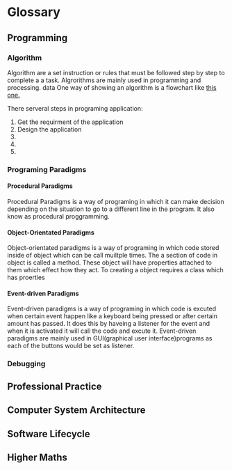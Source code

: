 # Glossary
## Programming
### Algorithm
Algorithm are a set instruction or rules that must be followed step by step to complete a a task. Algrorithms are mainly used in programming and processing. data One way of showing an algorithm is a flowchart like 
[this one.](https://github.com/kin14270476/higher-or-lower/blob/master/flowchart2.pdf)
 
There serveral steps in programing application:
1. Get the requirment of the application 
2. Design the application
3. 
4.
5.
### Programing Paradigms
#### Procedural Paradigms
Procedural Paradigms is a way of programing in which it can make decision depending on the situation to go to a different line in the program. It also know as procedural proggramming.
#### Object-Orientated Paradigms
Object-orientated paradigms is a way of programing in which code stored inside of object which can be call muiltple times. The a section of code in object is called a method. These object will have properties attached to them which effect how they act. To creating a object requires a class which has proerties 
#### Event-driven Paradigms
Event-driven paradigms is a way of programing in which code is excuted when certain event happen like a keyboard being pressed or after certain amount has passed. It does this by haveing a listener for the event and when it is activated it will call the code and excute it. Event-driven paradigms are mainly used in GUI(graphical user interface)programs as each of the buttons would be set as listener.
### Debugging
## Professional Practice
###
## Computer System Architecture
###
## Software Lifecycle
### 
## Higher Maths

